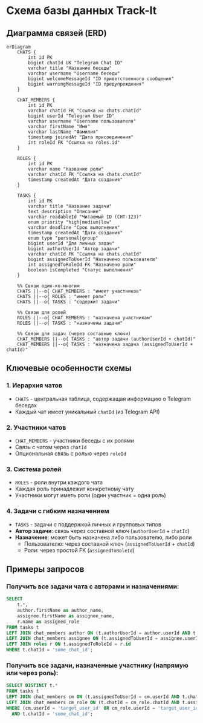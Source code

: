 # Схема базы данных Track-It

## Диаграмма связей (ERD)

```mermaid
erDiagram
    CHATS {
        int id PK
        bigint chatId UK "Telegram Chat ID"
        varchar title "Название беседы"
        varchar username "Username беседы"
        bigint welcomeMessageId "ID приветственного сообщения"
        bigint warningMessageId "ID предупреждения"
    }

    CHAT_MEMBERS {
        int id PK
        varchar chatId FK "Ссылка на chats.chatId"
        bigint userId "Telegram User ID"
        varchar username "Username пользователя"
        varchar firstName "Имя"
        varchar lastName "Фамилия"
        timestamp joinedAt "Дата присоединения"
        int roleId FK "Ссылка на roles.id"
    }

    ROLES {
        int id PK
        varchar name "Название роли"
        varchar chatId FK "Ссылка на chats.chatId"
        timestamp createdAt "Дата создания"
    }

    TASKS {
        int id PK
        varchar title "Название задачи"
        text description "Описание"
        varchar readableId "Читаемый ID (CHT-123)"
        enum priority "high|medium|low"
        varchar deadline "Срок выполнения"
        timestamp createdAt "Дата создания"
        enum type "personal|group"
        bigint userId "Для личных задач"
        bigint authorUserId "Автор задачи"
        varchar chatId FK "Ссылка на chats.chatId"
        bigint assignedToUserId "Назначено пользователю"
        int assignedToRoleId FK "Назначено роли"
        boolean isCompleted "Статус выполнения"
    }

    %% Связи один-ко-многим
    CHATS ||--o{ CHAT_MEMBERS : "имеет участников"
    CHATS ||--o{ ROLES : "имеет роли"
    CHATS ||--o{ TASKS : "содержит задачи"
    
    %% Связи для ролей
    ROLES ||--o{ CHAT_MEMBERS : "назначена участникам"
    ROLES ||--o{ TASKS : "назначены задачи"

    %% Связи для задач (через составные ключи)
    CHAT_MEMBERS ||--o{ TASKS : "автор задачи (authorUserId + chatId)"
    CHAT_MEMBERS ||--o{ TASKS : "назначена задача (assignedToUserId + chatId)"
```

## Ключевые особенности схемы

### 1. **Иерархия чатов**
- `CHATS` - центральная таблица, содержащая информацию о Telegram беседах
- Каждый чат имеет уникальный `chatId` (из Telegram API)

### 2. **Участники чатов**
- `CHAT_MEMBERS` - участники беседы с их ролями
- Связь с чатом через `chatId`
- Опциональная связь с ролью через `roleId`

### 3. **Система ролей**
- `ROLES` - роли внутри каждого чата
- Каждая роль принадлежит конкретному чату
- Участники могут иметь роли (один участник = одна роль)

### 4. **Задачи с гибким назначением**
- `TASKS` - задачи с поддержкой личных и групповых типов
- **Автор задачи**: связь через составной ключ (`authorUserId` + `chatId`)
- **Назначение**: может быть назначена либо пользователю, либо роли
  - Пользователю: через составной ключ (`assignedToUserId` + `chatId`)
  - Роли: через простой FK (`assignedToRoleId`)

## Примеры запросов

### Получить все задачи чата с авторами и назначениями:
```sql
SELECT 
    t.*,
    author.firstName as author_name,
    assignee.firstName as assignee_name,
    r.name as assigned_role
FROM tasks t
LEFT JOIN chat_members author ON (t.authorUserId = author.userId AND t.chatId = author.chatId)
LEFT JOIN chat_members assignee ON (t.assignedToUserId = assignee.userId AND t.chatId = assignee.chatId)
LEFT JOIN roles r ON t.assignedToRoleId = r.id
WHERE t.chatId = 'some_chat_id';
```

### Получить все задачи, назначенные участнику (напрямую или через роль):
```sql
SELECT DISTINCT t.*
FROM tasks t
LEFT JOIN chat_members cm ON (t.assignedToUserId = cm.userId AND t.chatId = cm.chatId)
LEFT JOIN chat_members cm_role ON (t.chatId = cm_role.chatId AND t.assignedToRoleId = cm_role.roleId)
WHERE (cm.userId = 'target_user_id' OR cm_role.userId = 'target_user_id')
  AND t.chatId = 'some_chat_id';
```